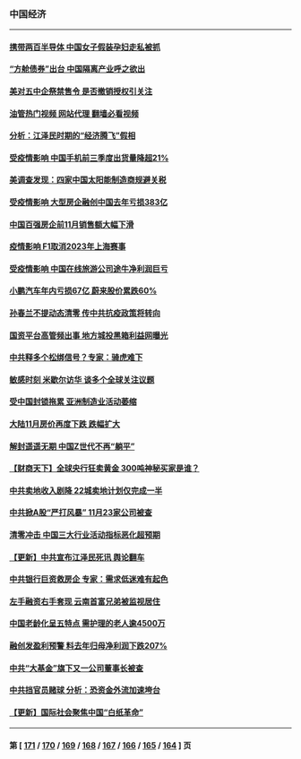 ### 中国经济
---
#### [携带两百半导体 中国女子假装孕妇走私被抓](../../pages/ncid283/n13877878.md?12031645) 
#### [“方舱债券”出台 中国隔离产业呼之欲出](../../pages/ncid283/n13876933.md?12031645) 
#### [美对五中企祭禁售令 是否撤销授权引关注](../../pages/ncid283/n13877620.md?12031645) 
#### [油管热门视频 网站代理 翻墙必看视频](http://138.2.39.72:81/youtube.html?epic-marker?12031645)
#### [分析：江泽民时期的“经济腾飞”假相](../../pages/ncid283/n13877564.md?12031645) 
#### [受疫情影响 中国手机前三季度出货量降超21%](../../pages/ncid283/n13877650.md?12031645) 
#### [美调查发现：四家中国太阳能制造商规避关税](../../pages/ncid283/n13877642.md?12031645) 
#### [受疫情影响 大型房企融创中国去年亏损383亿](../../pages/ncid283/n13877621.md?12031645) 
#### [中国百强房企前11月销售额大幅下滑](../../pages/ncid283/n13877619.md?12031645) 
#### [疫情影响 F1取消2023年上海赛事](../../pages/ncid283/n13877549.md?12031645) 
#### [受疫情影响 中国在线旅游公司途牛净利润巨亏](../../pages/ncid283/n13876978.md?12031645) 
#### [小鹏汽车年内亏损67亿 蔚来股价累跌60%](../../pages/ncid283/n13876944.md?12031645) 
#### [孙春兰不提动态清零 传中共抗疫政策将转向](../../pages/ncid283/n13876861.md?12031645) 
#### [国资平台高管频出事 地方城投黑箱利益网曝光](../../pages/ncid283/n13876893.md?12031645) 
#### [中共释多个松绑信号？专家：骑虎难下](../../pages/ncid283/n13876891.md?12031645) 
#### [敏感时刻 米歇尔访华 谈多个全球关注议题](../../pages/ncid283/n13876726.md?12031645) 
#### [受中国封锁拖累 亚洲制造业活动萎缩](../../pages/ncid283/n13876626.md?12031645) 
#### [大陆11月房价再度下跌 跌幅扩大](../../pages/ncid283/n13876559.md?12031645) 
#### [解封遥遥无期 中国Z世代不再“躺平”](../../pages/ncid283/n13876294.md?12031645) 
#### [【财商天下】全球央行狂卖黄金 300吨神秘买家是谁？](../../pages/ncid283/n13876296.md?12031645) 
#### [中共卖地收入剧降 22城卖地计划仅完成一半](../../pages/ncid283/n13876229.md?12031645) 
#### [中共掀A股“严打风暴” 11月23家公司被查](../../pages/ncid283/n13876203.md?12031645) 
#### [清零冲击 中国三大行业活动指标恶化超预期](../../pages/ncid283/n13876195.md?12031645) 
#### [【更新】中共宣布江泽民死讯 舆论翻车](../../pages/ncid283/n13876029.md?12031645) 
#### [中共银行巨资救房企 专家：需求低迷难有起色](../../pages/ncid283/n13875280.md?12031645) 
#### [左手融资右手套现 云南首富兄弟被监视居住](../../pages/ncid283/n13875263.md?12031645) 
#### [中国老龄化呈五特点 需护理的老人逾4500万](../../pages/ncid283/n13875255.md?12031645) 
#### [融创发盈利预警 料去年归母净利润下跌207%](../../pages/ncid283/n13875705.md?12031645) 
#### [中共“大基金”旗下又一公司董事长被查](../../pages/ncid283/n13875610.md?12031645) 
#### [中共挡官员赌球 分析：恐资金外流加速垮台](../../pages/ncid283/n13875242.md?12031645) 
#### [【更新】国际社会聚焦中国“白纸革命”](../../pages/ncid283/n13875376.md?12031645) 

---
#### 第 [ [171](./171.md?12031645) / [170](./170.md?12031645) / [169](./169.md?12031645) / [168](./168.md?12031645) / [167](./167.md?12031645) / [166](./166.md?12031645) / [165](./165.md?12031645) / [164](./164.md?12031645) ] 页
